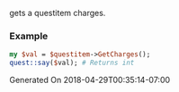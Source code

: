 gets a questitem charges.
### Example

```perl
my $val = $questitem->GetCharges();
quest::say($val); # Returns int
```


Generated On 2018-04-29T00:35:14-07:00